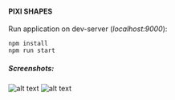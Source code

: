 #### PIXI SHAPES

Run application on dev-server (*localhost:9000*):
```
npm install
npm run start
```

##### Screenshots:
![alt text](https://github.com/onetw012/pixi-shapes/blob/master/screenshots/app1.png "Pixi shapes 1")
![alt text](https://github.com/onetw012/pixi-shapes/blob/master/screenshots/app2.png "Pixi shapes 2")

